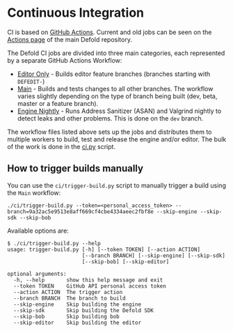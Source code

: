 # Continuous Integration

CI is based on [GitHub Actions](https://github.com/features/actions). Current and old jobs can be seen on the [Actions page](https://github.com/defold/defold/actions) of the main Defold repository.

The Defold CI jobs are divided into three main categories, each represented by a separate GitHub Actions Workflow:

* [Editor Only](/.github/workflows/editor-only.yml) - Builds editor feature branches (branches starting with `DEFEDIT-`)
* [Main](/.github/workflows/main-ci.yml) - Builds and tests changes to all other branches. The workflow varies slightly depending on the type of branch being built (dev, beta, master or a feature branch).
* [Engine Nightly](/.github/workflows/engine-nightly.yml) - Runs Address Sanitizer (ASAN) and Valgrind nightly to detect leaks and other problems. This is done on the `dev` branch.

The workflow files listed above sets up the jobs and distributes them to multiple workers to build, test and release the engine and/or editor. The bulk of the work is done in the [ci.py](/ci/ci.py) script.

## How to trigger builds manually

You can use the `ci/trigger-build.py` script to manually trigger a build using the `Main` workflow:

```
./ci/trigger-build.py --token=<personal_access_token> --branch=9a32ac5e9513e8aff669cf4cbe4334aeec2fbf8e --skip-engine --skip-sdk --skip-bob
```

Available options are:

```
$ ./ci/trigger-build.py --help                                                                   
usage: trigger-build.py [-h] [--token TOKEN] [--action ACTION]
                        [--branch BRANCH] [--skip-engine] [--skip-sdk]
                        [--skip-bob] [--skip-editor]

optional arguments:
  -h, --help       show this help message and exit
  --token TOKEN    GitHub API personal access token
  --action ACTION  The trigger action
  --branch BRANCH  The branch to build
  --skip-engine    Skip building the engine
  --skip-sdk       Skip building the Defold SDK
  --skip-bob       Skip building bob
  --skip-editor    Skip building the editor
```
 